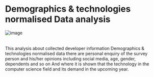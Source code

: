 # Demographics & technologies normalised Data analysis
![image](https://user-images.githubusercontent.com/61687175/174654743-5fe07a34-da98-4f44-95cc-8232ebcaef11.png)
</br>
</br></br>
This analysis about collected developer information Demographics & technologies normalised data there are personal enquiry of the survey person and his/her opinions including social media, age, gender, dependents and so on And where it is shown that the technology in the computer science field and its demand in the upcoming year.
